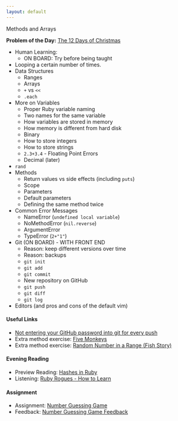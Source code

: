 ```yaml
---
layout: default
---
```


Methods and Arrays

**Problem of the Day:** [The 12 Days of Christmas](https://github.com/rposborne/rails_assignments/tree/master/exercises/twelve_days_of_christmas)

* Human Learning:
  * ON BOARD: Try before being taught
* Looping a certain number of times.
* Data Structures
  * Ranges
  * Arrays
  * `+` vs `<<`
  * `.each`
* More on Variables
  * Proper Ruby variable naming
  * Two names for the same variable
  * How variables are stored in memory
  * How memory is different from hard disk
  * Binary
  * How to store integers
  * How to store strings
  * `2.3+3.4` - Floating Point Errors
  * Decimal (later)
* `rand`
* Methods
  * Return values vs side effects (including `puts`)
  * Scope
  * Parameters
  * Default parameters
  * Defining the same method twice
* Common Error Messages
  * NameError (`undefined local variable`)
  * NoMethodError (`nil.reverse`)
  * ArgumentError
  * TypeError (`2+"1"`)
* Git (ON BOARD) - WITH FRONT END
  * Reason: keep different versions over time
  * Reason: backups
  * `git init`
  * `git add`
  * `git commit`
  * New repository on GitHub
  * `git push`
  * `git diff`
  * `git log`
* Editors (and pros and cons of the default vim)

#### Useful Links

* [Not entering your GitHub password into git for every push](https://help.github.com/articles/caching-your-github-password-in-git/)
* Extra method exercise: [Five Monkeys](https://github.com/rposborne/rails_assignments/tree/master/unused/exercises/monkeys_jumping_on_the_bed)
* Extra method exercise: [Random Number in a Range (Fish Story)](https://github.com/rposborne/rails_assignments/tree/master/unused/exercises/random_in_range)

#### Evening Reading

* Preview Reading: [Hashes in Ruby](https://rubymonk.com/learning/books/1-ruby-primer/chapters/10-hashes-in-ruby/lessons/46-introduction-to-ruby-hashes)
* Listening: [Ruby Rogues - How to Learn](https://devchat.tv/ruby-rogues/131-rr-how-to-learn)

#### Assignment

* Assignment: [Number Guessing Game](https://github.com/tiyd-rails-2016-01/number_guessing)
* Feedback: [Number Guessing Game Feedback](feedback)
